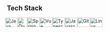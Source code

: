 ## &nbsp;Tech Stack

<div style ="display: flex;">
  <img src="https://cdn.jsdelivr.net/gh/devicons/devicon/icons/java/java-plain.svg" alt="Java" height="30" width="40"/>
  <img src="https://miro.medium.com/v2/resize:fit:512/1*CTuO-w7wiq_yhLh9plnkCw.png" alt="Quarkus" height="30" width="30"/>
  <img src="https://cdn.jsdelivr.net/gh/devicons/devicon/icons/spring/spring-original.svg" alt="Spring" height="30" width="40"/>
  <img src="https://cdn.jsdelivr.net/gh/devicons/devicon/icons/vuejs/vuejs-original.svg" alt="Vue" height="30" width="40"/>
  <img src="https://cdn.jsdelivr.net/gh/devicons/devicon/icons/typescript/typescript-original.svg" alt="Typescript" height="30" width="40" />
  <img src="https://cdn.jsdelivr.net/gh/devicons/devicon/icons/javascript/javascript-original.svg" alt="Javascript" height="30" width="40" />
  <img src="https://cdn.jsdelivr.net/gh/devicons/devicon/icons/git/git-original.svg" alt="Git" height="30" width="40"/>
  <img src="https://cdn.jsdelivr.net/gh/devicons/devicon/icons/linux/linux-original.svg" alt="Linux" height="30" width="40"/>
</div>

